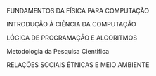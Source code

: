 
FUNDAMENTOS DA FÍSICA PARA COMPUTAÇÃO	

INTRODUÇÃO À CIÊNCIA DA COMPUTAÇÃO	

LÓGICA DE PROGRAMAÇÃO E ALGORITMOS	

Metodologia da Pesquisa Cientifica	

RELAÇÕES SOCIAIS ÉTNICAS E MEIO AMBIENTE	


